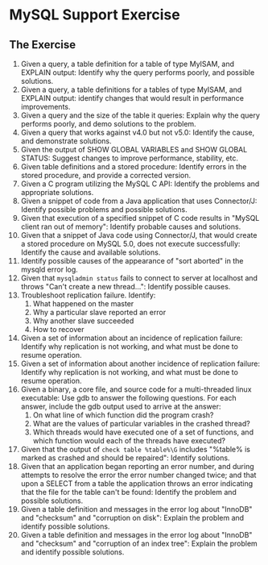 # MySQL Support Exercise

## The Exercise

1. Given a query, a table definition for a table of type MyISAM, and EXPLAIN output: Identify why the query performs poorly, and possible solutions.
1. Given a query, a table definitions for a tables of type MyISAM, and EXPLAIN output: identify changes that would result in performance improvements.
1. Given a query and the size of the table it queries: Explain why the query performs poorly, and demo solutions to the problem. 
1. Given a query that works against v4.0 but not v5.0: Identify the cause, and demonstrate solutions.
1. Given the output of SHOW GLOBAL VARIABLES and SHOW GLOBAL STATUS: Suggest changes to improve performance, stability, etc.
1. Given table definitions and a stored procedure: Identify errors in the stored procedure, and provide a corrected version.
1. Given a C program utilizing the MySQL C API: Identify the problems and appropriate solutions.
1. Given a snippet of code from a Java application that uses Connector/J: Identify possible problems and possible solutions.
1. Given that execution of a specified snippet of C code results in "MySQL client ran out of memory": Identify probable causes and solutions.
1. Given that a snippet of Java code using Connector/J, that would create a stored procedure on MySQL 5.0, does not execute successfully: Identify the cause and available solutions.
1. Identify possible causes of the appearance of "sort aborted" in the mysqld error log.
1. Given that `mysqladmin status` fails to connect to server at localhost and throws "Can't create a new thread...": Identify possible causes.
1. Troubleshoot replication failure. Identify:
    1. What happened on the master
    1. Why a particular slave reported an error
    1. Why another slave succeeded
    1. How to recover
1. Given a set of information about an incidence of replication failure: Identify why replication is not working, and what must be done to resume operation.
1. Given a set of information about another incidence of replication failure: Identify why replication is not working, and what must be done to resume operation.
1. Given a binary, a core file, and source code for a multi-threaded linux executable: Use gdb to answer the following questions. For each answer, include the gdb output used to arrive at the answer:
    1. On what line of which function did the program crash? 
    1. What are the values of particular variables in the crashed thread? 
    1. Which threads would have executed one of a set of functions, and which function would each of the threads have executed?
1. Given that the output of `check table %table%\G` includes "%table% is marked as crashed and should be repaired": Identify solutions.
1. Given that an application began reporting an error number, and during attempts to resolve the error the error number changed twice; and that upon a SELECT from a table the application throws an error indicating that the file for the table can't be found: Identify the problem and possible solutions. 
1. Given a table definition and messages in the error log about "InnoDB" and "checksum" and "corruption on disk": Explain the problem and identify possible solutions. 
1. Given a table definition and messages in the error log about "InnoDB" and "checksum" and "corruption of an index tree": Explain the problem and identify possible solutions. 